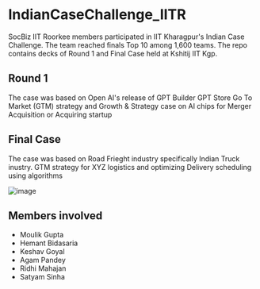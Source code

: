 # IndianCaseChallenge_IITR
SocBiz IIT Roorkee members participated in IIT Kharagpur's Indian Case Challenge. The team reached finals Top 10 among 1,600 teams. The repo contains decks of Round 1 and Final Case held at Kshitij IIT Kgp.

## Round 1
The case was based on Open AI's release of GPT Builder GPT Store Go To Market (GTM) strategy and Growth & Strategy case on AI chips for Merger Acquisition or Acquiring startup

## Final Case
The case was based on Road Frieght industry specifically Indian Truck inustry. GTM strategy for XYZ logistics and optimizing Delivery scheduling using algorithms 

![image](https://github.com/user-attachments/assets/f572fe74-6770-41f2-b027-f815a9c8438a)


## Members involved

- Moulik Gupta
- Hemant Bidasaria
- Keshav Goyal
- Agam Pandey
- Ridhi Mahajan
- Satyam Sinha

